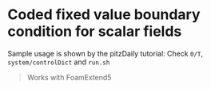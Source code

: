 # Coded fixed value boundary condition for scalar fields

Sample usage is shown by the pitzDaily tutorial: Check `0/T`, `system/controlDict` and `run.sh`

> Works with FoamExtend5
